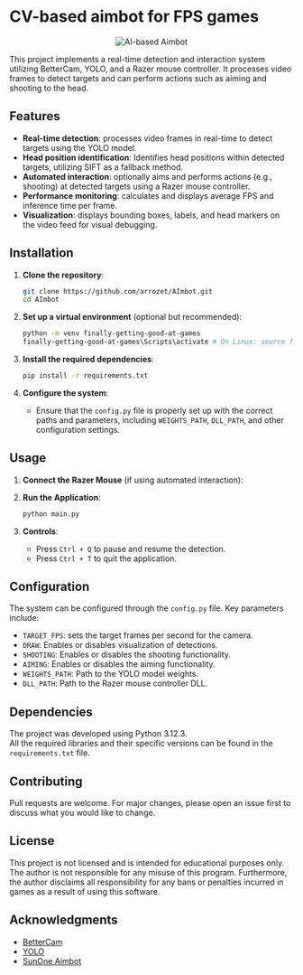 # CV-based aimbot for FPS games 

<p align="center">
  <img src="https://raw.githubusercontent.com/arrozet/AImbot/main/!aux/presentation/images/gif/cs2-big.gif" alt="AI-based Aimbot">
</p>

This project implements a real-time detection and interaction system utilizing BetterCam, YOLO, and a Razer mouse controller. It processes video frames to detect targets and can perform actions such as aiming and shooting to the head.

## Features

- **Real-time detection**: processes video frames in real-time to detect targets using the YOLO model.
- **Head position identification**: Identifies head positions within detected targets, utilizing SIFT as a fallback method.
- **Automated interaction**: optionally aims and performs actions (e.g., shooting) at detected targets using a Razer mouse controller.
- **Performance monitoring**: calculates and displays average FPS and inference time per frame.
- **Visualization**: displays bounding boxes, labels, and head markers on the video feed for visual debugging.

## Installation

1. **Clone the repository**:

   ```bash
   git clone https://github.com/arrozet/AImbot.git
   cd AImbot
   ```

2. **Set up a virtual environment** (optional but recommended):

   ```bash
   python -m venv finally-getting-good-at-games
   finally-getting-good-at-games\Scripts\activate # On Linux: source finally-getting-good-at-games/bin/activate
   ```

3. **Install the required dependencies**:

   ```bash
   pip install -r requirements.txt
   ```

4. **Configure the system**:

   - Ensure that the `config.py` file is properly set up with the correct paths and parameters, including `WEIGHTS_PATH`, `DLL_PATH`, and other configuration settings.

## Usage

1. **Connect the Razer Mouse** (if using automated interaction):

2. **Run the Application**:

   ```bash
   python main.py
   ```

3. **Controls**:

   - Press `Ctrl + Q` to pause and resume the detection.
   - Press `Ctrl + T` to quit the application.

## Configuration

The system can be configured through the `config.py` file. Key parameters include:

- `TARGET_FPS`: sets the target frames per second for the camera.
- `DRAW`: Enables or disables visualization of detections.
- `SHOOTING`: Enables or disables the shooting functionality.
- `AIMING`: Enables or disables the aiming functionality.
- `WEIGHTS_PATH`: Path to the YOLO model weights.
- `DLL_PATH`: Path to the Razer mouse controller DLL.

## Dependencies

The project was developed using Python 3.12.3.  
All the required libraries and their specific versions can be found in the `requirements.txt` file.

## Contributing

Pull requests are welcome. For major changes, please open an issue first to discuss what you would like to change.

## License

This project is not licensed and is intended for educational purposes only.  
The author is not responsible for any misuse of this program. Furthermore, the author disclaims all responsibility for any bans or penalties incurred in games as a result of using this software.

## Acknowledgments

- [BetterCam](https://github.com/RootKit-Org/BetterCam)
- [YOLO](https://github.com/ultralytics/ultralytics)
- [SunOne Aimbot](https://github.com/SunOner/sunone_aimbot)


